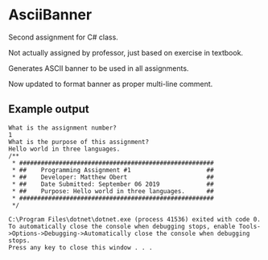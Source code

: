 # AsciiBanner

Second assignment for C# class.

Not actually assigned by professor, just based on exercise in textbook.

Generates ASCII banner to be used in all assignments.

Now updated to format banner as proper multi-line comment.

## Example output

```
What is the assignment number?
1
What is the purpose of this assignment?
Hello world in three languages.
/**
 * ######################################################
 * ##    Programming Assignment #1                     ##
 * ##    Developer: Matthew Obert                      ##
 * ##    Date Submitted: September 06 2019             ##
 * ##    Purpose: Hello world in three languages.      ##
 * ######################################################
 */

C:\Program Files\dotnet\dotnet.exe (process 41536) exited with code 0.
To automatically close the console when debugging stops, enable Tools->Options->Debugging->Automatically close the console when debugging stops.
Press any key to close this window . . .
```
